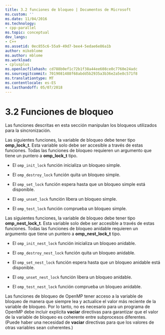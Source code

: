 ```yaml
---
title: 3.2 funciones de bloqueo | Documentos de Microsoft
ms.custom: ''
ms.date: 11/04/2016
ms.technology:
- cpp-parallel
ms.topic: conceptual
dev_langs:
- C++
ms.assetid: 0ec855c6-55a9-49d7-bee4-5edae6e86a1b
author: mikeblome
ms.author: mblome
ms.workload:
- cplusplus
ms.openlocfilehash: cd788b0ef1c72b1f38a44ee608ce0c7760e24adc
ms.sourcegitcommit: 7019081488f68abdd5b2935a3b36e2a5e8c571f8
ms.translationtype: MT
ms.contentlocale: es-ES
ms.lasthandoff: 05/07/2018
---
```

# <a name="32-lock-functions"></a>3.2 Funciones de bloqueo
Las funciones descritas en esta sección manipulan los bloqueos utilizados para la sincronización.  
  
 Las siguientes funciones, la variable de bloqueo debe tener tipo **omp_lock_t**. Esta variable solo debe ser accesible a través de estas funciones. Todas las funciones de bloqueo requieren un argumento que tiene un puntero a **omp_lock_t** tipo.  
  
-   El `omp_init_lock` función inicializa un bloqueo simple.  
  
-   El `omp_destroy_lock` función quita un bloqueo simple.  
  
-   El `omp_set_lock` función espera hasta que un bloqueo simple está disponible.  
  
-   El `omp_unset_lock` función libera un bloqueo simple.  
  
-   El `omp_test_lock` función comprueba un bloqueo simple.  
  
 Las siguientes funciones, la variable de bloqueo debe tener tipo **omp_nest_lock_t**.  Esta variable solo debe ser accesible a través de estas funciones. Todas las funciones de bloqueo anidable requieren un argumento que tiene un puntero a **omp_nest_lock_t** tipo.  
  
-   El `omp_init_nest_lock` función inicializa un bloqueo anidable.  
  
-   El `omp_destroy_nest_lock` función quita un bloqueo anidable.  
  
-   El `omp_set_nest_lock` función espera hasta que un bloqueo anidable está disponible.  
  
-   El `omp_unset_nest_lock` función libera un bloqueo anidable.  
  
-   El `omp_test_nest_lock` función comprueba un bloqueo anidable.  
  
 Las funciones de bloqueo de OpenMP tener acceso a la variable de bloqueo de manera que siempre lea y actualice el valor más reciente de la variable de bloqueo. Por lo tanto, no es necesario para un programa de OpenMP debe incluir explícita **vaciar** directivas para garantizar que el valor de la variable de bloqueo es coherente entre subprocesos diferentes. (Puede haber una necesidad de **vaciar** directivas para que los valores de otras variables sean coherentes.)